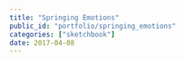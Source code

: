 ```yaml
---
title: "Springing Emotions"
public_id: "portfolio/springing_emotions"
categories: ["sketchbook"]
date: 2017-04-08
---
```

